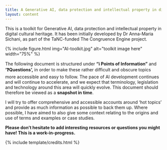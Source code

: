 ```yaml
---
title: A Generative AI, data protection and intellectual property in digital cultural heritage toolkit
layout: content
---
```


This is a toolkit for Generative AI, data protection and intellectual property in digital cultural heritage. It has been initially developed by Dr Anna-Maria Sichani, as part of the TaNC-funded The Congruence Engine project. 

{% include figure.html img="AI-toolkit.jpg" alt="toolkit image here"  width="75%" %}

The following document is structured under **“ℹ️ Points of Information”** and **‘❓Questions’,** in order to make these rather difficult and obscure topics more accessible and easy to follow. The pace of AI development continues and will continue to accelerate, and we expect that terminology, legislation and technology around this area will quickly evolve. This document should therefore be viewed as a **snapshot in time**.

I will try to offer comprehensive and accessible accounts around ‘hot topics’ and provide as much information as possible to back them up. Where possible, I have aimed to also give some context relating to the origins and use of terms and examples or case studies. 

**Please don’t hesitate to add interesting resources or questions you might have! This is a work-in-progress.**


{% include template/credits.html %}
